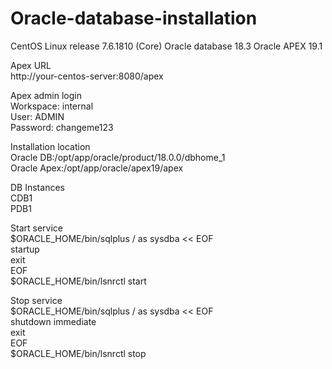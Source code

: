 # Oracle-database-installation
CentOS Linux release 7.6.1810 (Core)
Oracle database 18.3
Oracle APEX 19.1


Apex URL<br />
http://your-centos-server:8080/apex<br />

Apex admin login<br />
Workspace: internal<br />
User: ADMIN<br />
Password: changeme123<br />

Installation location<br />
Oracle DB:/opt/app/oracle/product/18.0.0/dbhome_1<br />
Oracle Apex:/opt/app/oracle/apex19/apex<br />

DB Instances<br />
CDB1<br />
PDB1<br />

Start service<br />
$ORACLE_HOME/bin/sqlplus / as sysdba << EOF<br />
startup<br />
exit<br />
EOF<br />
$ORACLE_HOME/bin/lsnrctl start<br />

Stop service<br />
$ORACLE_HOME/bin/sqlplus / as sysdba << EOF<br />
shutdown immediate<br />
exit<br />
EOF<br />
$ORACLE_HOME/bin/lsnrctl stop<br />
